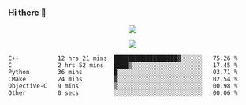 ### Hi there 👋

<!--
**SuuTTT/SuuTTT** is a ✨ _special_ ✨ repository because its `README.md` (this file) appears on your GitHub profile.

Here are some ideas to get you started:

- 🔭 I’m currently working on ...
- 🌱 I’m currently learning ...
- 👯 I’m looking to collaborate on ...
- 🤔 I’m looking for help with ...
- 💬 Ask me about ...
- 📫 How to reach me: ...
- 😄 Pronouns: ...
- ⚡ Fun fact: ...
-->

<div align='center'>
    <p align='center'>
        <img src='https://github-readme-stats.vercel.app/api?line_height=27&username=SuuTTT&show_icons=true&theme=solarized-light'/>
    </p>
</div>    
<div align='center'>  
    <p align='center'>
        <img src='https://github-readme-stats.vercel.app/api/wakatime?username=SuuTTT&theme=solarized-light'/>
    </p>
    
</div>  

<!--START_SECTION:waka-->

```text
C++           12 hrs 21 mins  ██████████████████▓░░░░░░   75.26 %
C             2 hrs 52 mins   ████▒░░░░░░░░░░░░░░░░░░░░   17.45 %
Python        36 mins         █░░░░░░░░░░░░░░░░░░░░░░░░   03.71 %
CMake         24 mins         ▓░░░░░░░░░░░░░░░░░░░░░░░░   02.54 %
Objective-C   9 mins          ▒░░░░░░░░░░░░░░░░░░░░░░░░   00.98 %
Other         0 secs          ░░░░░░░░░░░░░░░░░░░░░░░░░   00.06 %
```

<!--END_SECTION:waka-->
